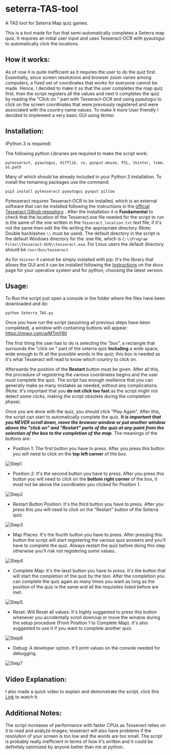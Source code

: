 # seterra-TAS-tool
A TAS tool for Seterra Map quiz games.

This is a tool made for fun that semi-automatically completes a Seterra map quiz. It requires an initial user input and uses Tesseract-OCR with pyautogui to automatically click the locations.

## How it works:
As of now it is quite inefficient as it requires the user to do the quiz first. Essentially, since screen resolutions and browser zoom varies among computers, a fixed set of coordinates that works for everyone cannot be made. Hence, I decided to make it so that the user completes the map quiz first, then the script registers all the values and next it completes the quiz by reading the "Click on " part with Tesseract-OCR and using pyautogui to click on the screen coordinates that were previously registered and were associated with the country name values. To make it more User friendly I decided to implement a very basic GUI using tkinter.

## Installation:
(Python 3 is required)

The following python Libraries are required to make the script work: 
```
pytesseract, pyautogui, difflib, re, pynput.mouse, PIL, tkinter, time, os.path
```
Many of which should be already included in your Python 3 installation.
To install the remaining packages use the command:
```
pip3 install pytesseract pyautogui pynput pillow
```
Pytesseract requires Tesseract-OCR to be installed, which is an external software that can be installed following the instructions in the [official Tesseract Github repository](https://github.com/tesseract-ocr/tesseract) .
After the Installation it is **Fundamental** to check that the location of the Tesseract.exe file needed for the script to run is the same of the one written in the  `Tesseract_location.txt` text file; if it's not the same then edit the file writing the appropriate directory (Note: Double backlashes `\\` must be used). The default directory in the script is the default Windows directory for the .exe file, which is `C:\\Program Files\\Tesseract-OCR\\tesseract.exe`. For Linux users the default directory should be `/usr/bin/tesseract`.

As for `tkinter` it cannot be simply installed with pip. It's the library that allows the GUI and it can be installed following the [Instructions](https://tkdocs.com/tutorial/install.html) on the docs page for your operative system and for python, choosing the latest version.

## Usage:
To Run the script just open a console in the folder where the files have been downloaded and do:
```
python Seterra_TAS.py
```
Once you have run the script (assuming all previous steps have been completed), a window with containing buttons will appear:
https://imgur.com/a/MTmY6tl  

The first thing the user has to do is selecting the "box", a rectangle that surrounds the "click on " part of the seterra quiz **Including** a wide space, wide enough to fit all the possible words in the quiz; this box is needed as it's what Tesseract will read to know which country to click on. 

Afterwards the position of the **Restart** button must be given. After all this, the procedure of registering the various coordinates begins and the user must complete the quiz. The script has enough resilience that you can generally make as many mistakes as needed, without any complications. (Note: It's important that you **do not click too fast** as the script might not detect some clicks, making the script obsolete during the completion phase). 

Once you are done with the quiz, you should click "Play Again". After this, the script can start to automatically complete the quiz. ***It is important that you NEVER scroll down, move the browser window or put another window above the "click on" and "Restart" parts of the quiz at any point from the selection of the box to the completion of the map***. The meanings of the buttons are:

- Position 1: The first button you have to press. After you press this button you will need to click on the **top left corner** of the box.

 ![Step1](https://i.imgur.com/gBMEkL2.png)
- Position 2: It's the second button you have to press. After you press this button you will need to click on the **bottom right corner** of the box, it must not be above the coordinates you clicked for Position 1.

![Step2](https://i.imgur.com/BJdn0lP.png)
- Restart Button Position: It's the third button you have to press. After you press this you will need to click on the "Restart" button of the Seterra quiz.

![Step3](https://i.imgur.com/poydoHR.png)
- Map Places: It's the fourth button you have to press. After pressing this button the script will start registering the various quiz answers and you'll have to complete the quiz. Always restart the quiz before doing this step otherwise you'll risk not registering some values.

![Step4](https://i.imgur.com/u5UFFjH.png)
- Complete Map: it's the lasst button you have to press. It's the button that will start the completion of the quiz by the tool. After the completion you can complete the quiz again as many times you want as long as the position of the quiz is the same and all the requisites listed before are met.

![Step5](https://i.imgur.com/RFaMIca.png)
- Reset: Will Reset all values. It's highly suggested to press this button whenever you accidentally scroll down/up or move the window during the setup procedure (From Position 1 to Complete Map). It's also suggested to use it if you want to complete another quiz.

![Step6](https://i.imgur.com/DHRPRUo.png)
- Debug: A developer option. It'll print values on the console needed for debugging.

![Step7](https://i.imgur.com/MBh0cet.png)
## Video Explanation:
I also made a quick video to explain and demonstrate the script, click this [Link](https://youtu.be/psO7mF0Mgrc) to watch it.

## Additional Notes:
The script increases of performance with faster CPUs as Tesseract relies on it to read and analyze images; tesseract will also have problems if the resolution of your screen is too low and the words are too small. The script is probably really inefficient in terms of how it's written and it could be definitely optimized by anyone better than me at python. 
